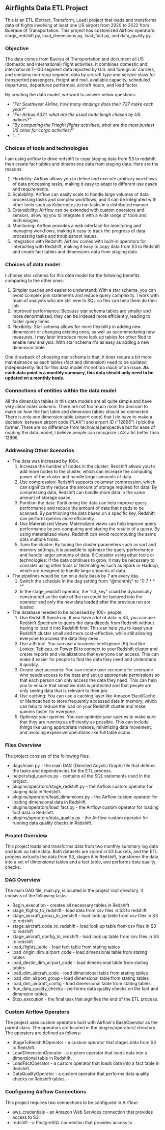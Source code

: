 ## Airflights Data ETL Project
This is an ETL (Extract, Transform, Load) project that loads and transforms data of flights involving at least one US airport from 2020 to 2022 from Bueraue of Transportation. This project has customized Airflow operators: stage_redshift.py, load_dimensions.py, load_fact.py, and data_quality.py. 
### Objective
The data comes from Buerau of Transportation and document all US (domestic and international) flight activities. It combines domestic and international T-100 segment data reported by U.S. and foreign air carriers, and contains non-stop segment data by aircraft type and service class for transported passengers, freight and mail, available capacity, scheduled departures, departures performed, aircraft hours, and load factor.

By creating the data model, we want to answer below questions:
* _"For Southwest Airline, how many landings does their 737 make each year?"_
* _"For Airbus A321, what are the usual route lengh chosen by US airlines?"_
* _"By comparing the Frieght flights activities, what are the most busiest US cities for cargo activities?"_
* _"..."_

### Choices of tools and technologies
I am using airflow to drive redshift to copy staging data from S3 to redshift then create fact tables and dimensions data from staging data. Here are the reasons:

1. Flexibility: Airflow allows you to define and execute arbitrary workflows of data processing tasks, making it easy to adapt to different use cases and requirements.
2. Scalability: Airflow can easily scale to handle large volumes of data processing tasks and complex workflows, and it can be integrated with other tools such as Kubernetes to run tasks in a distributed manner.
3. Extensibility: Airflow can be extended with custom operators and sensors, allowing you to integrate it with a wide range of tools and technologies.
4. Monitoring: Airflow provides a web interface for monitoring and managing workflows, making it easy to track the progress of data processing tasks and troubleshoot issues.
5. Integration with Redshift: Airflow comes with built-in operators for interacting with Redshift, making it easy to copy data from S3 to Redshift and create fact tables and dimensions data from staging data.

### Choices of data model
I choose star schema for this data model for the following benefits comparing to the other ones:
1. Simpler queries and easier to understand: With a star schema, you can avoid complex join statements and reduce query complexity. I work with team of analysts who are still new to SQL so this can help them do their job
2. Improved performance: Because star schema tables are smaller and more denormalized, they can be indexed more efficiently, leading to faster query times.
3. Flexibility: Star schema allows for more flexibility in adding new dimensions or changing existing ones, as well as accommodating new measures. I may later introduce more look up tables for other filed to enable new analysis. With star schema it's as easy as adding a new dimension table.

One drawback of choosing star schema is that, it does requre a bit more maintainance as each tables (fact and dimension) need to be updated independently. But for this data model it's not too much of an issue. **As each data point is a monthly summary, this data should only need to be updated on a monthly basis.** 

### Connections of entities within the data model
All the dimension tables in this data models are all quite simple and have very clear index columns. There are not too much room for decision to make on how the fact table and dimension tables should be connected. 
There is only one dimension table (airport code) that I do have to make a decision: between airport code ("LAX") and airport ID ("12896") I pick the former. There are no difference from technical perspective but for ease of reading the data model, I believe people can recognize LAX a lot better than 12896.

### Addressing Other Scenarios
* The data was increased by 100x.
  1. Increase the number of nodes in the cluster: Redshift allows you to add more nodes to the cluster, which can increase the computing power of the cluster and handle larger amounts of data.
  2. Use compression: Redshift supports columnar compression, which can significantly reduce the amount of storage required for data. By compressing data, Redshift can handle more data in the same amount of storage space.
  3. Partition the data: Partitioning the data can help improve query performance and reduce the amount of data that needs to be scanned. By partitioning the data based on a specific key, Redshift can perform queries more efficiently.
  4. Use Materialized Views: Materialized views can help improve query performance by pre-computing and storing the results of a query. By using materialized views, Redshift can avoid recomputing the same data multiple times.
  5. Tune the cluster: By tuning the cluster parameters such as sort and memory settings, it is possible to optimize the query performance and handle larger amounts of data.
  6.Consider using other tools or technologies: If the data continues to grow, it may be necessary to consider using other tools or technologies such as Spark or Hadoop, which are designed to handle large amounts of data.
* The pipelines would be run on a daily basis by 7 am every day.
  1. Switch the schedule in the dag setting from "@monthly" to "0 7 * * *"
  2. In the stage_redshift operator, the "s3_key" could be dynamically constructed so the date of the run could be factored into the operator and only the new data loaded after the previous run are loaded
* The database needed to be accessed by 100+ people.
  1. Use Redshift Spectrum: If you have a lot of data in S3, you can use Redshift Spectrum to query the data directly from Redshift without having to load it into Redshift first. This can help you to keep your Redshift cluster small and more cost-effective, while still allowing everyone to access the data they need.
  2. Use a BI tool: You can use a business intelligence (BI) tool like Looker, Tableau, or Power BI to connect to your Redshift cluster and create reports and visualizations that everyone can access. This can make it easier for people to find the data they need and understand it quickly.
  3. Create user accounts: You can create user accounts for everyone who needs access to the data and set up appropriate permissions so that each person can only access the data they need. This can help you to ensure that sensitive data is protected and that people are only seeing data that is relevant to their job.
  4. Use caching: You can use a caching layer like Amazon ElastiCache or Memcached to store frequently accessed data in memory, which can help to reduce the load on your Redshift cluster and make queries faster for everyone.
  5. Optimize your queries: You can optimize your queries to make sure that they are running as efficiently as possible. This can include things like using appropriate indexes, minimizing data movement, and avoiding expensive operations like full table scans.

### Files Overview
The project consists of the following files:

* dags/main.py - the main DAG (Directed Acyclic Graph) file that defines the tasks and dependencies for the ETL process.
* helpers/sql_queries.py - contains all the SQL statements used in the project.
* plugins/operators/stage_redshift.py - the Airflow custom operator for staging data in Redshift.
* plugins/operators/load_dimensions.py - the Airflow custom operator for loading dimensional data in Redshift.
* plugins/operators/load_fact.py - the Airflow custom operator for loading fact data in Redshift.
* plugins/operators/data_quality.py - the Airflow custom operator for running data quality checks in Redshift.
### Project Overview
This project loads and transforms data from two monthly summary log data and look up table data. Both datasets are stored in S3 buckets, and the ETL process extracts the data from S3, stages it in Redshift, transforms the data into a set of dimensional tables and a fact table, and performs data quality checks.

### DAG Overview
The main DAG file, main.py, is located in the project root directory. It consists of the following tasks:

* Begin_execution - creates all necessary tables in Redshift.
* stage_flights_to_redshift - load data from csv files in S3 to redshift
* stage_aircraft_group_to_redshift - load look up table from csv files in S3 to redshift
* stage_aircraft_code_to_redshift - load look up table from csv files in S3 to redshift
* stage_aircraft_config_to_redshift - load look up table from csv files in S3 to redshift
* load_flights_table - load fact table from stating tables
* load_origin_dim_airport_code  - load dimensional table from stating tables
* load_destin_dim_airport_code - load dimensional table from stating tables
* load_dim_aircraft_code - load dimensional table from stating tables
* load_dim_airport_group - load dimensional table from stating tables
* load_dim_aircraft_config - load dimensional table from stating tables
* Run_data_quality_checks - performs data quality checks on the fact and dimension tables.
* Stop_execution - the final task that signifies the end of the ETL process.
### Custom Airflow Operators
The project uses custom operators built with Airflow's BaseOperator as the parent class. The operators are located in the plugins/operators/ directory. The operators are defined as follows:

* StageToRedshiftOperator - a custom operator that stages data from S3 to Redshift.
* LoadDimensionOperator - a custom operator that loads data into a dimensional table in Redshift.
* LoadFactOperator - a custom operator that loads data into a fact table in Redshift.
* DataQualityOperator - a custom operator that performs data quality checks on Redshift tables.
### Configuring Airflow Connections
This project requires two connections to be configured in Airflow:

* aws_credentials - an Amazon Web Services connection that provides access to S3.
* redshift - a PostgreSQL connection that provides access to

